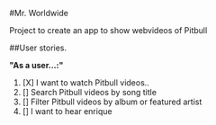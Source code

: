 #Mr. Worldwide

Project to create an app to show webvideos of Pitbull


##User stories.

**"As a user...:"**

1. [X] I want to watch Pitbull videos..
2. [] Search Pitbull videos by song title
3. [] Filter Pitbull videos by album or featured artist
4. [] I want to hear enrique



